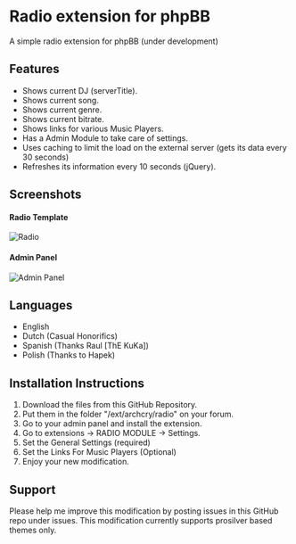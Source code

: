 # Radio extension for phpBB

A simple radio extension for phpBB (under development)

## Features
- Shows current DJ (serverTitle).
- Shows current song.
- Shows current genre.
- Shows current bitrate.
- Shows links for various Music Players.
- Has a Admin Module to take care of settings.
- Uses caching to limit the load on the external server (gets its data every 30 seconds)
- Refreshes its information every 10 seconds (jQuery).

## Screenshots
#### Radio Template
![Radio](http://i.imgur.com/6aOFHBi.png)

#### Admin Panel
![Admin Panel](http://i.imgur.com/nKaPn9l.png)

## Languages
- English
- Dutch (Casual Honorifics)
- Spanish (Thanks Raul [ThE KuKa])
- Polish (Thanks to Hapek)

## Installation Instructions
1. Download the files from this GitHub Repository.
2. Put them in the folder "/ext/archcry/radio" on your forum.
3. Go to your admin panel and install the extension.
4. Go to extensions -> RADIO MODULE -> Settings.
5. Set the General Settings (required) 
6. Set the Links For Music Players (Optional)
7. Enjoy your new modification.

## Support
Please help me improve this modification by posting issues in this GitHub repo under issues.
This modification currently supports prosilver based themes only.